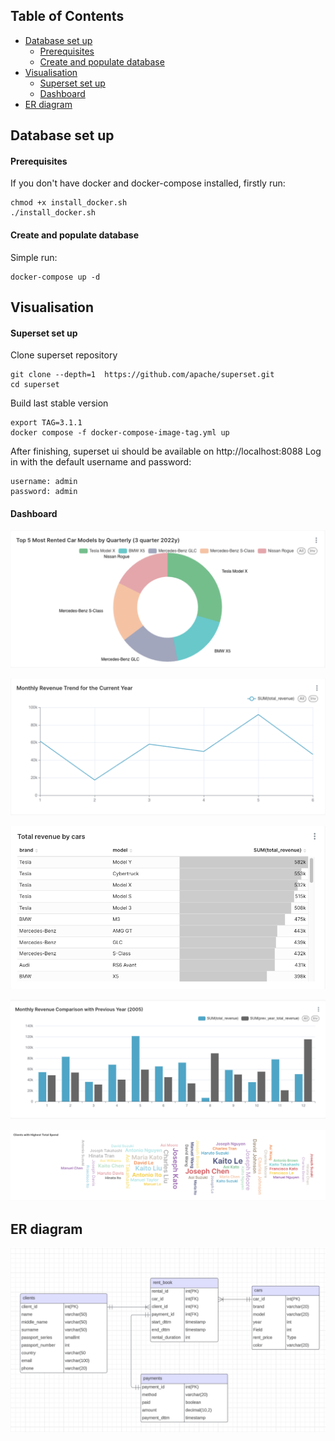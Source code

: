 ## Table of Contents
- [Database set up](#database-set-up)
    - [Prerequisites](#prerequisites)
    - [Create and populate database](#create-and-populate-database)
- [Visualisation](#visualisation)
    - [Superset set up](#superset-set-up)
    - [Dashboard](#dashboard)
- [ER diagram](#er-diagram)

## Database set up
#### Prerequisites
If you don't have docker and docker-compose installed, firstly run:
```
chmod +x install_docker.sh
./install_docker.sh
```
#### Create and populate database
Simple run:
```
docker-compose up -d
```
## Visualisation 
#### Superset set up
Clone superset repository
```
git clone --depth=1  https://github.com/apache/superset.git
cd superset
```

Build last stable version
```
export TAG=3.1.1
docker compose -f docker-compose-image-tag.yml up
```

After finishing, superset ui should be available on http://localhost:8088
Log in with the default username and password:
```
username: admin
password: admin
```


#### Dashboard
![Top 5 Most Rented Car Models by Quarterly](img/top5_cars_by_quarterly.png)

![Monthly Revenue Trend for the Current Year](img/monthly_revenue_trend.png)

![Total revenue by cars](img/total_revenue_by_cars.png)

![Monthly Revenue Comparison with Previous Year](img/month_revenue_compare_prev_year.png)

![Clients with Highest Total Spend](img/clients_with_highest_spend.png)


## ER diagram
![ER diagram](img/er_diagram.png)